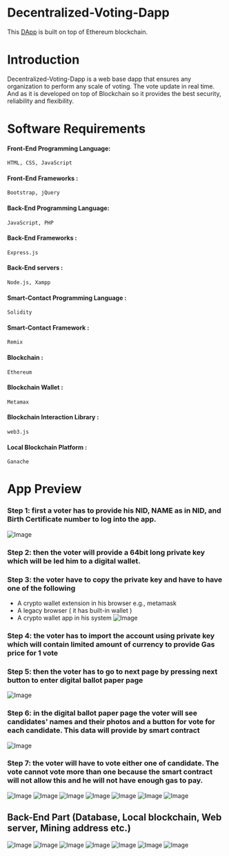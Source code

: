# Decentralized-Voting-Dapp
This [DApp](https://meharab.github.io/Decentralized-Voting-DApp-usaing-Solidity-and-Web3.js/Decentralize%20Voting%20Dapp/public/index.html) is built on top of Ethereum blockchain.

# Introduction
Decentralized-Voting-Dapp is a web base dapp that ensures any organization to perform any scale of voting. The vote update in real time. And as it is developed on top of Blockchain so it provides the best security, reliability and flexibility.

# Software Requirements

#### Front-End Programming Language: 
    HTML, CSS, JavaScript
#### Front-End Frameworks : 
    Bootstrap, jQuery
#### Back-End Programming Language: 
    JavaScript, PHP
#### Back-End Frameworks : 
    Express.js
#### Back-End servers : 
    Node.js, Xampp 
#### Smart-Contact Programming Language : 
    Solidity 
#### Smart-Contact Framework : 
    Remix
#### Blockchain : 
    Ethereum 
#### Blockchain Wallet : 
    Metamax 
#### Blockchain Interaction Library : 
    web3.js
#### Local Blockchain Platform : 
    Ganache 

# App Preview

### Step 1: first a voter has to provide his NID, NAME as in NID, and Birth Certificate number to log into the app.
![Image](https://github.com/Meharab/Decentralized-Voting-Dapp/blob/main/images/Screenshot%202021-02-11%20092650.png)
### Step 2: then the voter will provide a 64bit long private key which will be led him to a digital wallet.
### Step 3: the voter have to copy the private key and have to have one of the following 
* A crypto wallet extension in his browser e.g., metamask
* A legacy browser ( it has built-in wallet )
* A crypto wallet app in his system 
![Image](https://github.com/Meharab/Decentralized-Voting-Dapp/blob/main/images/Screenshot%202021-02-11%20092803.png)
### Step 4: the voter has to import the account using private key which will contain limited amount of currency to provide Gas price for 1 vote
### Step 5: then the voter has to go to next page by pressing next button to enter digital ballot paper page
![Image](https://github.com/Meharab/Decentralized-Voting-Dapp/blob/main/images/Screenshot%202021-02-11%20093050.png)
### Step 6: in the digital ballot paper page the voter will see candidates' names and their photos and a button for vote for each candidate. This data will provide by smart contract
![Image](https://github.com/Meharab/Decentralized-Voting-Dapp/blob/main/images/Screenshot%202021-02-11%20093120.png)
### Step 7: the voter will have to vote either one of candidate. The vote cannot vote more than one because the smart contract will not allow this and he will not have enough gas to pay.
![Image](https://github.com/Meharab/Decentralized-Voting-Dapp/blob/main/images/Screenshot%202021-02-11%20093337.png)
![Image](https://github.com/Meharab/Decentralized-Voting-Dapp/blob/main/images/Screenshot%202021-02-11%20093418.png)
![Image](https://github.com/Meharab/Decentralized-Voting-Dapp/blob/main/images/Screenshot%202021-02-11%20093452.png)
![Image](https://github.com/Meharab/Decentralized-Voting-Dapp/blob/main/images/Screenshot%202021-02-11%20093540.png)
![Image](https://github.com/Meharab/Decentralized-Voting-Dapp/blob/main/images/Screenshot%202021-02-11%20093645.png)
![Image](https://github.com/Meharab/Decentralized-Voting-Dapp/blob/main/images/Screenshot%202021-02-11%20093710.png)
![Image](https://github.com/Meharab/Decentralized-Voting-Dapp/blob/main/images/Screenshot%202021-02-11%20093801.png)
## Back-End Part (Database, Local blockchain, Web server, Mining address etc.) 
![Image](https://github.com/Meharab/Decentralized-Voting-Dapp/blob/main/images/Screenshot%202021-02-11%20093840.png)
![Image](https://github.com/Meharab/Decentralized-Voting-Dapp/blob/main/images/Screenshot%202021-02-11%20093915.png)
![Image](https://github.com/Meharab/Decentralized-Voting-Dapp/blob/main/images/Screenshot%202021-02-11%20094326.png)
![Image](https://github.com/Meharab/Decentralized-Voting-Dapp/blob/main/images/Screenshot%202021-02-11%20094523.png)
![Image](https://github.com/Meharab/Decentralized-Voting-Dapp/blob/main/images/Screenshot%202021-02-11%20094615.png)
![Image](https://github.com/Meharab/Decentralized-Voting-Dapp/blob/main/images/Screenshot%202021-02-14%20013041.png)
![Image](https://github.com/Meharab/Decentralized-Voting-Dapp/blob/main/images/Screenshot%202021-02-14%20013140.png)
